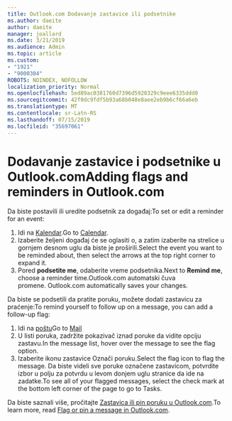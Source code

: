 ```yaml
---
title: Outlook.com Dodavanje zastavice ili podsetnike
ms.author: daeite
author: daeite
manager: joallard
ms.date: 3/21/2019
ms.audience: Admin
ms.topic: article
ms.custom:
- "1921"
- "9000304"
ROBOTS: NOINDEX, NOFOLLOW
localization_priority: Normal
ms.openlocfilehash: 5ed89ac0381760d7396d5920329c9eee6335ddd0
ms.sourcegitcommit: 42f0dc9fdf5b93a68b048e8aee2eb9b6cf66a6eb
ms.translationtype: MT
ms.contentlocale: sr-Latn-RS
ms.lasthandoff: 07/15/2019
ms.locfileid: "35697061"
---
```

# <a name="adding-flags-and-reminders-in-outlookcom"></a><span data-ttu-id="68d29-102">Dodavanje zastavice i podsetnike u Outlook.com</span><span class="sxs-lookup"><span data-stu-id="68d29-102">Adding flags and reminders in Outlook.com</span></span>

<span data-ttu-id="68d29-103">Da biste postavili ili uredite podsetnik za događaj:</span><span class="sxs-lookup"><span data-stu-id="68d29-103">To set or edit a reminder for an event:</span></span>

1. <span data-ttu-id="68d29-104">Idi na [Kalendar](https://outlook.live.com/calendar/).</span><span class="sxs-lookup"><span data-stu-id="68d29-104">Go to [Calendar](https://outlook.live.com/calendar/).</span></span>
1. <span data-ttu-id="68d29-105">Izaberite željeni događaj će se oglasiti o, a zatim izaberite na strelice u gornjem desnom uglu da biste je proširili.</span><span class="sxs-lookup"><span data-stu-id="68d29-105">Select the event you want to be reminded about, then select the arrows at the top right corner to expand it.</span></span>
1. <span data-ttu-id="68d29-106">Pored **podsetite me**, odaberite vreme podsetnika.</span><span class="sxs-lookup"><span data-stu-id="68d29-106">Next to **Remind me**, choose a reminder time.</span></span><span data-ttu-id="68d29-107">Outlook.com automatski čuva promene.</span><span class="sxs-lookup"><span data-stu-id="68d29-107"> Outlook.com automatically saves your changes.</span></span>

<span data-ttu-id="68d29-108">Da biste se podsetili da pratite poruku, možete dodati zastavicu za praćenje:</span><span class="sxs-lookup"><span data-stu-id="68d29-108">To remind yourself to follow up on a message, you can add a follow-up flag:</span></span>

1. <span data-ttu-id="68d29-109">Idi na [poštu](https://outlook.live.com/mail/)</span><span class="sxs-lookup"><span data-stu-id="68d29-109">Go to [Mail](https://outlook.live.com/mail/)</span></span>
1. <span data-ttu-id="68d29-110">U listi poruka, zadržite pokazivač iznad poruke da vidite opciju zastavu.</span><span class="sxs-lookup"><span data-stu-id="68d29-110">In the message list, hover over the message to see the flag option.</span></span>
1. <span data-ttu-id="68d29-111">Izaberite ikonu zastavice Označi poruku.</span><span class="sxs-lookup"><span data-stu-id="68d29-111">Select the flag icon to flag the message.</span></span> <span data-ttu-id="68d29-112">Da biste videli sve poruke označene zastavicom, potvrdite izbor u polju za potvrdu u levom donjem uglu stranice da ide na zadatke.</span><span class="sxs-lookup"><span data-stu-id="68d29-112">To see all of your flagged messages, select the check mark at the bottom left corner of the page to go to Tasks.</span></span>
 
<span data-ttu-id="68d29-113">Da biste saznali više, pročitajte [Zastavica ili pin poruku u Outlook.com](https://support.office.com/article/8e911e69-30d6-4cc8-8c71-a1163560618a?wt.mc_id=Office_Outlook_com_Alchemy).</span><span class="sxs-lookup"><span data-stu-id="68d29-113">To learn more, read [Flag or pin a message in Outlook.com](https://support.office.com/article/8e911e69-30d6-4cc8-8c71-a1163560618a?wt.mc_id=Office_Outlook_com_Alchemy).</span></span>
